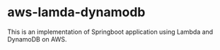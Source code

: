 # aws-lamda-dynamodb
This is an implementation of Springboot application using Lambda and DynamoDB on AWS.
